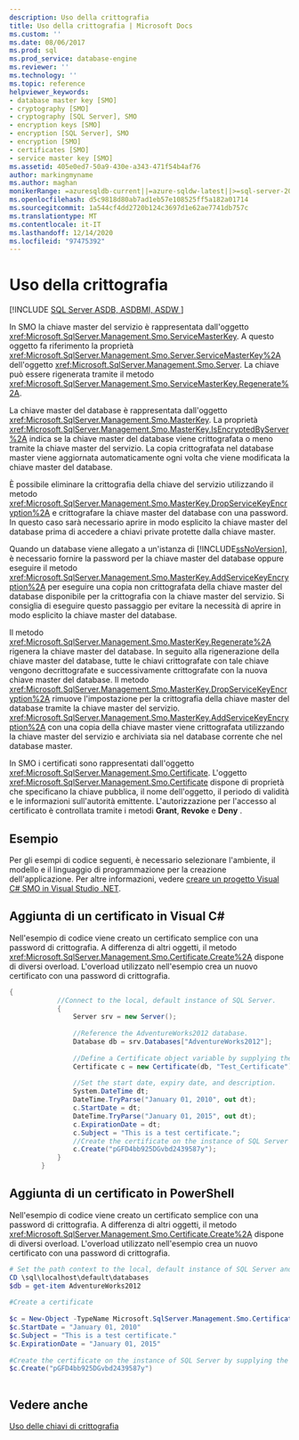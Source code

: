 ```yaml
---
description: Uso della crittografia
title: Uso della crittografia | Microsoft Docs
ms.custom: ''
ms.date: 08/06/2017
ms.prod: sql
ms.prod_service: database-engine
ms.reviewer: ''
ms.technology: ''
ms.topic: reference
helpviewer_keywords:
- database master key [SMO]
- cryptography [SMO]
- cryptography [SQL Server], SMO
- encryption keys [SMO]
- encryption [SQL Server], SMO
- encryption [SMO]
- certificates [SMO]
- service master key [SMO]
ms.assetid: 405e0ed7-50a9-430e-a343-471f54b4af76
author: markingmyname
ms.author: maghan
monikerRange: =azuresqldb-current||=azure-sqldw-latest||>=sql-server-2016||>=sql-server-linux-2017||=azuresqldb-mi-current
ms.openlocfilehash: d5c9818d80ab7ad1eb57e108525ff5a182a01714
ms.sourcegitcommit: 1a544cf4dd2720b124c3697d1e62ae7741db757c
ms.translationtype: MT
ms.contentlocale: it-IT
ms.lasthandoff: 12/14/2020
ms.locfileid: "97475392"
---
```

# <a name="using-encryption"></a>Uso della crittografia
[!INCLUDE [SQL Server ASDB, ASDBMI, ASDW ](../../../includes/applies-to-version/sql-asdb-asdbmi-asa.md)]

  In SMO la chiave master del servizio è rappresentata dall'oggetto <xref:Microsoft.SqlServer.Management.Smo.ServiceMasterKey>. A questo oggetto fa riferimento la proprietà <xref:Microsoft.SqlServer.Management.Smo.Server.ServiceMasterKey%2A> dell'oggetto <xref:Microsoft.SqlServer.Management.Smo.Server>. La chiave può essere rigenerata tramite il metodo <xref:Microsoft.SqlServer.Management.Smo.ServiceMasterKey.Regenerate%2A>.  
  
 La chiave master del database è rappresentata dall'oggetto <xref:Microsoft.SqlServer.Management.Smo.MasterKey>. La proprietà <xref:Microsoft.SqlServer.Management.Smo.MasterKey.IsEncryptedByServer%2A> indica se la chiave master del database viene crittografata o meno tramite la chiave master del servizio. La copia crittografata nel database master viene aggiornata automaticamente ogni volta che viene modificata la chiave master del database.  
  
 È possibile eliminare la crittografia della chiave del servizio utilizzando il metodo <xref:Microsoft.SqlServer.Management.Smo.MasterKey.DropServiceKeyEncryption%2A> e crittografare la chiave master del database con una password. In questo caso sarà necessario aprire in modo esplicito la chiave master del database prima di accedere a chiavi private protette dalla chiave master.  
  
 Quando un database viene allegato a un'istanza di [!INCLUDE[ssNoVersion](../../../includes/ssnoversion-md.md)], è necessario fornire la password per la chiave master del database oppure eseguire il metodo <xref:Microsoft.SqlServer.Management.Smo.MasterKey.AddServiceKeyEncryption%2A> per eseguire una copia non crittografata della chiave master del database disponibile per la crittografia con la chiave master del servizio. Si consiglia di eseguire questo passaggio per evitare la necessità di aprire in modo esplicito la chiave master del database.  
  
 Il metodo <xref:Microsoft.SqlServer.Management.Smo.MasterKey.Regenerate%2A> rigenera la chiave master del database. In seguito alla rigenerazione della chiave master del database, tutte le chiavi crittografate con tale chiave vengono decrittografate e successivamente crittografate con la nuova chiave master del database. Il metodo <xref:Microsoft.SqlServer.Management.Smo.MasterKey.DropServiceKeyEncryption%2A> rimuove l'impostazione per la crittografia della chiave master del database tramite la chiave master del servizio. <xref:Microsoft.SqlServer.Management.Smo.MasterKey.AddServiceKeyEncryption%2A> con una copia della chiave master viene crittografata utilizzando la chiave master del servizio e archiviata sia nel database corrente che nel database master.  
  
 In SMO i certificati sono rappresentati dall'oggetto <xref:Microsoft.SqlServer.Management.Smo.Certificate>. L'oggetto <xref:Microsoft.SqlServer.Management.Smo.Certificate> dispone di proprietà che specificano la chiave pubblica, il nome dell'oggetto, il periodo di validità e le informazioni sull'autorità emittente. L'autorizzazione per l'accesso al certificato è controllata tramite i metodi **Grant**, **Revoke** e **Deny** .  
  
## <a name="example"></a>Esempio  
 Per gli esempi di codice seguenti, è necessario selezionare l'ambiente, il modello e il linguaggio di programmazione per la creazione dell'applicazione. Per altre informazioni, vedere [creare un progetto Visual C&#35; SMO in Visual Studio .NET](../../../relational-databases/server-management-objects-smo/how-to-create-a-visual-csharp-smo-project-in-visual-studio-net.md).  
  
## <a name="adding-a-certificate-in-visual-c"></a>Aggiunta di un certificato in Visual C#  
 Nell'esempio di codice viene creato un certificato semplice con una password di crittografia. A differenza di altri oggetti, il metodo <xref:Microsoft.SqlServer.Management.Smo.Certificate.Create%2A> dispone di diversi overload. L'overload utilizzato nell'esempio crea un nuovo certificato con una password di crittografia.  
  
```csharp  
{  
            //Connect to the local, default instance of SQL Server.   
            {  
                Server srv = new Server();  
  
                //Reference the AdventureWorks2012 database.   
                Database db = srv.Databases["AdventureWorks2012"];  
  
                //Define a Certificate object variable by supplying the parent database and name in the constructor.   
                Certificate c = new Certificate(db, "Test_Certificate");  
  
                //Set the start date, expiry date, and description.   
                System.DateTime dt;  
                DateTime.TryParse("January 01, 2010", out dt);  
                c.StartDate = dt;  
                DateTime.TryParse("January 01, 2015", out dt);  
                c.ExpirationDate = dt;  
                c.Subject = "This is a test certificate.";  
                //Create the certificate on the instance of SQL Server by supplying the certificate password argument.   
                c.Create("pGFD4bb925DGvbd2439587y");  
            }  
        }   
```  
  
## <a name="adding-a-certificate-in-powershell"></a>Aggiunta di un certificato in PowerShell  
 Nell'esempio di codice viene creato un certificato semplice con una password di crittografia. A differenza di altri oggetti, il metodo <xref:Microsoft.SqlServer.Management.Smo.Certificate.Create%2A> dispone di diversi overload. L'overload utilizzato nell'esempio crea un nuovo certificato con una password di crittografia.  
  
```powershell  
# Set the path context to the local, default instance of SQL Server and get a reference to AdventureWorks2012  
CD \sql\localhost\default\databases  
$db = get-item AdventureWorks2012  
  
#Create a certificate  
  
$c = New-Object -TypeName Microsoft.SqlServer.Management.Smo.Certificate -argumentlist $db, "Test_Certificate"  
$c.StartDate = "January 01, 2010"  
$c.Subject = "This is a test certificate."  
$c.ExpirationDate = "January 01, 2015"  
  
#Create the certificate on the instance of SQL Server by supplying the certificate password argument.  
$c.Create("pGFD4bb925DGvbd2439587y")  
  
```  
  
## <a name="see-also"></a>Vedere anche  
 [Uso delle chiavi di crittografia](../../../relational-databases/server-management-objects-smo/tasks/using-encryption.md)  
  
  
